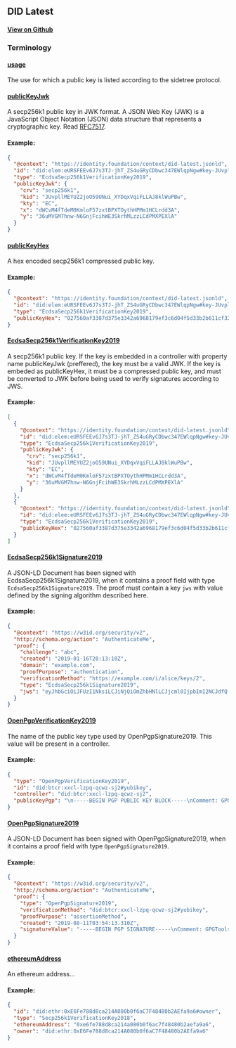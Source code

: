## DID Latest

#### [View on Github](https://github.com/decentralized-identity/context)

### Terminology

<h4 id="usage"><a href="#usage">usage</a></h4>

The use for which a public key is listed according to the sidetree protocol.

<h4 id="publicKeyJwk"><a href="#publicKeyJwk">publicKeyJwk</a></h4>

A secp256k1 public key in JWK format. A JSON Web Key (JWK) is a JavaScript Object Notation (JSON) data structure that represents a cryptographic key. Read [RFC7517](https://tools.ietf.org/html/rfc7517).

#### Example:

```json
{
  "@context": "https://identity.foundation/context/did-latest.jsonld",
  "id": "did:elem:eURSFEEv6J7s3TJ-jhT_ZS4uGRyCDbwc347EWlqpNgw#key-JUvpllMEYUZ2joO59UNui_XYDqxVqiFLLAJ8klWuPBw",
  "type": "EcdsaSecp256k1VerificationKey2019",
  "publicKeyJwk": {
    "crv": "secp256k1",
    "kid": "JUvpllMEYUZ2joO59UNui_XYDqxVqiFLLAJ8klWuPBw",
    "kty": "EC",
    "x": "dWCvM4fTdeM0KmloF57zxtBPXTOythHPMm1HCLrdd3A",
    "y": "36uMVGM7hnw-N6GnjFcihWE3SkrhMLzzLCdPMXPEXlA"
  }
}
```

<h4 id="publicKeyHex"><a href="#publicKeyHex">publicKeyHex</a></h4>

A hex encoded secp256k1 compressed public key.

#### Example:

```json
{
  "@context": "https://identity.foundation/context/did-latest.jsonld",
  "id": "did:elem:eURSFEEv6J7s3TJ-jhT_ZS4uGRyCDbwc347EWlqpNgw#key-JUvpllMEYUZ2joO59UNui_XYDqxVqiFLLAJ8klWuPBw",
  "type": "EcdsaSecp256k1VerificationKey2019",
  "publicKeyHex": "027560af3387d375e3342a6968179ef3c6d04f5d33b2b611cf326d4708badd7770"
}
```

<h4 id="EcdsaSecp256k1VerificationKey2019"><a href="#EcdsaSecp256k1VerificationKey2019">EcdsaSecp256k1VerificationKey2019</a></h4>

A secp256k1 public key. If the key is embedded in a controller with property name publicKeyJwk (preffered), the key must be a valid JWK. If the key is embeded as publicKeyHex, it must be a compressed public key, and must be converted to JWK before being used to verify signatures according to JWS.

#### Example:

```json
[
  {
    "@context": "https://identity.foundation/context/did-latest.jsonld",
    "id": "did:elem:eURSFEEv6J7s3TJ-jhT_ZS4uGRyCDbwc347EWlqpNgw#key-JUvpllMEYUZ2joO59UNui_XYDqxVqiFLLAJ8klWuPBw",
    "type": "EcdsaSecp256k1VerificationKey2019",
    "publicKeyJwk": {
      "crv": "secp256k1",
      "kid": "JUvpllMEYUZ2joO59UNui_XYDqxVqiFLLAJ8klWuPBw",
      "kty": "EC",
      "x": "dWCvM4fTdeM0KmloF57zxtBPXTOythHPMm1HCLrdd3A",
      "y": "36uMVGM7hnw-N6GnjFcihWE3SkrhMLzzLCdPMXPEXlA"
    }
  },
  {
    "@context": "https://identity.foundation/context/did-latest.jsonld",
    "id": "did:elem:eURSFEEv6J7s3TJ-jhT_ZS4uGRyCDbwc347EWlqpNgw#key-JUvpllMEYUZ2joO59UNui_XYDqxVqiFLLAJ8klWuPBw",
    "type": "EcdsaSecp256k1VerificationKey2019",
    "publicKeyHex": "027560af3387d375e3342a6968179ef3c6d04f5d33b2b611cf326d4708badd7770"
  }
]
```

<h4 id="EcdsaSecp256k1Signature2019"><a href="#EcdsaSecp256k1Signature2019">EcdsaSecp256k1Signature2019</a></h4>

A JSON-LD Document has been signed with EcdsaSecp256k1Signature2019,
when it contains a proof field with type `EcdsaSecp256k1Signature2019`. The proof must contain a key `jws` with value defined by the signing algorithm described here.

#### Example:

```json
{
  "@context": "https://w3id.org/security/v2",
  "http://schema.org/action": "AuthenticateMe",
  "proof": {
    "challenge": "abc",
    "created": "2019-01-16T20:13:10Z",
    "domain": "example.com",
    "proofPurpose": "authentication",
    "verificationMethod": "https://example.com/i/alice/keys/2",
    "type": "EcdsaSecp256k1Signature2019",
    "jws": "eyJhbGciOiJFUzI1NksiLCJiNjQiOmZhbHNlLCJjcml0IjpbImI2NCJdfQ..QgbRWT8w1LJet_KFofNfz_TVs27z4pwdPwUHhXYUaFlKicBQp6U1H5Kx-mST6uFvIyOqrYTJifDijZbtAfi0MA"
  }
}
```

<h4 id="OpenPgpVerificationKey2019"><a href="#OpenPgpVerificationKey2019">OpenPgpVerificationKey2019</a></h4>

The name of the public key type used by OpenPgpSignature2019. This value will be present in a controller.

#### Example:

```json
{
  "type": "OpenPgpVerificationKey2019",
  "id": "did:btcr:xxcl-lzpq-qcwz-sj2#yubikey",
  "controller": "did:btcr:xxcl-lzpq-qcwz-sj2",
  "publicKeyPgp": "\n-----BEGIN PGP PUBLIC KEY BLOCK-----\nComment: GPGTools - https://gpgtools.org\n\nmQENBF1N1CwBCADaCb/PSbxcxNf8baK6J2h1sKIAOX+Yoq4yOx+bCvrzYXV5/Noz\nVCTaVvZUNQa745K6VSW/tQl9FtJ7zFi7D/5w8ZBAzdBeYkNWhWSZ6vTgUplAxtUp\nOnzijDIvEXDYk8Ab...\n-----END PGP PUBLIC KEY BLOCK-----"
}
```

<h4 id="OpenPgpSignature2019"><a href="#OpenPgpSignature2019">OpenPgpSignature2019</a></h4>

A JSON-LD Document has been signed with OpenPgpSignature2019,
when it contains a proof field with type `OpenPgpSignature2019`.

#### Example:

```json
{
  "@context": "https://w3id.org/security/v2",
  "http://schema.org/action": "AuthenticateMe",
  "proof": {
    "type": "OpenPgpSignature2019",
    "verificationMethod": "did:btcr:xxcl-lzpq-qcwz-sj2#yubikey",
    "proofPurpose": "assertionMethod",
    "created": "2019-08-11T03:54:13.310Z",
    "signatureValue": "-----BEGIN PGP SIGNATURE-----\nComment: GPGTools - https://gpgtools.org\n\niQEzBAABCgAdFiEE8b0S9xIG+...\n-----END PGP SIGNATURE-----\n"
  }
}
```

<h4 id="ethereumAddress"><a href="#ethereumAddress">ethereumAddress</a></h4>

An ethereum address...

#### Example:

```json
{
  "id": "did:ethr:0xE6Fe788d8ca214A080b0f6aC7F48480b2AEfa9a6#owner",
  "type": "Secp256k1VerificationKey2018",
  "ethereumAddress": "0xe6fe788d8ca214a080b0f6ac7f48480b2aefa9a6",
  "owner": "did:ethr:0xE6Fe788d8ca214A080b0f6aC7F48480b2AEfa9a6"
}
```
